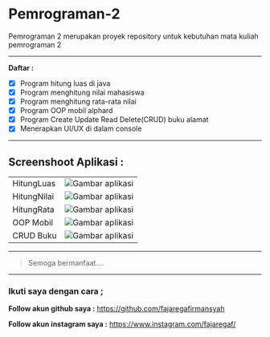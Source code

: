 # Pemrograman-2
Pemrograman 2 merupakan proyek repository untuk kebutuhan mata kuliah pemrograman 2

---
**Daftar :**

- [x] Program hitung luas di java
- [x] Program menghitung nilai mahasiswa
- [x] Program menghitung rata-rata nilai
- [x] Program OOP mobil alphard
- [x] Program Create Update Read Delete(CRUD) buku alamat
- [x] Menerapkan UI/UX di dalam console

---
**Screenshoot Aplikasi :**
---
|  |  | 
| ----- | --- | 
| HitungLuas   | ![Gambar aplikasi](https://github.com/fajaregafirmansyah/Pemrograman-2/blob/master/Screnshoot/HitungLuas.JPG)  | 
| HitungNilai   | ![Gambar aplikasi](https://github.com/fajaregafirmansyah/Pemrograman-2/blob/master/Screnshoot/HitungNilai.JPG)  | 
| HitungRata   | ![Gambar aplikasi](https://github.com/fajaregafirmansyah/Pemrograman-2/blob/master/Screnshoot/HitungRata.JPG)  | 
| OOP Mobil   | ![Gambar aplikasi](https://github.com/fajaregafirmansyah/Pemrograman-2/blob/master/Screnshoot/OOPMobil.JPG)  | 
| CRUD Buku   | ![Gambar aplikasi](https://github.com/fajaregafirmansyah/Pemrograman-2/blob/master/Screnshoot/OOPBukuAalamat.JPG)  | 

---
> Semoga bermanfaat.... 
---

### Ikuti saya dengan cara ;
**Follow akun github saya :**
https://github.com/fajaregafirmansyah

**Follow akun instagram saya :**
https://www.instagram.com/fajaregaf/


